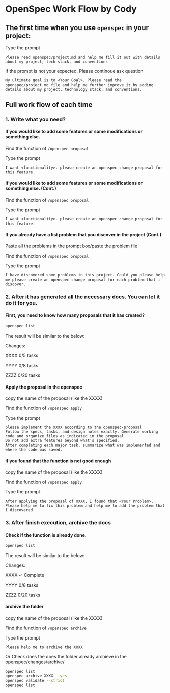 # OpenSpec Work Flow by Cody

## The first time when you use `openspec` in your project:
Type the prompt
``` prompt
Please read openspec/project.md and help me fill it out with details about my project, tech stack, and conventions
``` 
If the prompt is not your expected. Please continoue ask question
``` prompt
My ultimate goal is to <Your Goal>. Please read the openspec/project.md file and help me further improve it by adding details about my project, technology stack, and conventions.
```

## Full work flow of each time
### 1. Write what you need?
#### If you would like to add some features or some modifications or something else.
Find the function of `/openspec proposal`

Type the prompt
``` prompt
I want <functionality>. please create an openspec change proposal for this feature.
```

#### If you would like to add some features or some modifications or something else. (Cont.)
Find the function of `/openspec proposal`

Type the prompt
``` prompt
I want <functionality>. please create an openspec change proposal for this feature.
```

#### If you already have a list problem that you discover in the project (Cont.)
Paste all the problems in the prompt box/paste the problem file

Find the function of `/openspec proposal`

Type the prompt
```prompt
I have discovered some problems in this project. Could you please help me please create an openspec change proposal for each problem that i discover.
```

### 2. After it has generated all the necessary docs. You can let it do it for you.
#### First, you need to know how many proposals that it has created?
```bash
openspec list
```
The result will be similar to the below:

Changes:

  XXXX                0/5 tasks
  
  YYYY                0/8 tasks
  
  ZZZZ                 0/20 tasks
  

#### Apply the proposal in the openspec
copy the name of the proposal (like the XXXX)

Find the function of `/openspec apply`

Type the prompt
```prompt
please implement the XXXX according to the openspec-proposal
Follow the specs, tasks, and design notes exactly. Generate working code and organize files as indicated in the proposal. 
Do not add extra features beyond what's specified. 
After completing each major task, summarize what was implemented and where the code was saved.
```

#### if you found that the function is not good enough
copy the name of the proposal (like the XXXX)

Find the function of `/openspec apply`

Type the prompt
```prompt
After applying the proposal of XXXX, I found that <Your Problem>. Please help me to fix this problem and help me to add the problem that I discovered.
```
### 3. After finish execution, archive the docs
#### Check if the function is already done.
```bash
openspec list
```
The result will be similar to the below:

Changes:

  XXXX                ✓ Complete
  
  YYYY                0/8 tasks
  
  ZZZZ                 0/20 tasks
  

#### archive the folder
copy the name of the proposal (like the XXXX)

Find the function of `/openspec archive`

Type the prompt
```prompt
Please help me to archive the XXXX
````
Or
Check does the does the folder already archieve in the openspec/changes/archive/
```bash
openspec list
openspec archive XXXX --yes
openspec validate --strict
openspec list
```
